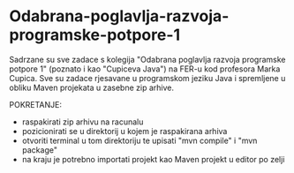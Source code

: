 # Odabrana-poglavlja-razvoja-programske-potpore-1

Sadrzane su sve zadace s kolegija "Odabrana poglavlja razvoja programske potpore 1" (poznato i kao "Cupiceva Java") na FER-u kod profesora Marka Cupica.
Sve su zadace rjesavane u programskom jeziku Java i spremljene u obliku Maven projekata u zasebne zip arhive.

POKRETANJE:
  - raspakirati zip arhivu na racunalu
  - pozicionirati se u direktorij u kojem je raspakirana arhiva
  - otvoriti terminal u tom direktoriju te upisati "mvn compile" i "mvn package"
  - na kraju je potrebno importati projekt kao Maven projekt u editor po zelji
